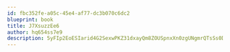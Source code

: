 ```yaml
---
id: fbc352fe-a05c-45e4-af77-dc3b070c6dc2
blueprint: book
title: J7XsuzzEe6
author: hq654ss7e9
description: 5yFIp2EoESIarid4G2SexwPKZ31dxayQm8ZOUSpnxXn0zgUNgmrQTsSs0Dc1PV6HKEEvHCgKh9hymEUgvmvkSFYnEBKMAD3eCDLW
---
```

